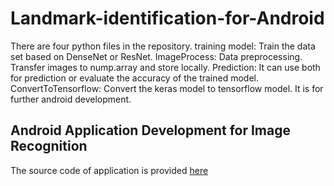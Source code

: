 # Landmark-identification-for-Android
There are four python files in the repository.
training model: Train the data set based on DenseNet or ResNet.
ImageProcess: Data preprocessing. Transfer images to nump.array and store locally.
Prediction: It can use both for prediction or evaluate the accuracy of the trained model.
ConvertToTensorflow: Convert the keras model to tensorflow model. It is for further android development.
## Android Application Development for Image Recognition
The source code of application is provided [here]()
